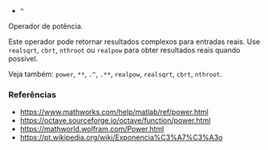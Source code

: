 * `^`

Operador de potência.

Este operador pode retornar resultados complexos para entradas reais. Use `realsqrt`,
`cbrt`, `nthroot` ou `realpow` para obter resultados reais quando
possível.

Veja também: `power`, `**`, `.^`, `.**`, `realpow`, `realsqrt`, `cbrt`, `nthroot`.

### Referências

* https://www.mathworks.com/help/matlab/ref/power.html
* https://octave.sourceforge.io/octave/function/power.html
* https://mathworld.wolfram.com/Power.html
* https://pt.wikipedia.org/wiki/Exponencia%C3%A7%C3%A3o
